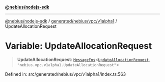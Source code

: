 [**@nebius/nodejs-sdk**](../../../../../README.md)

---

[@nebius/nodejs-sdk](../../../../../README.md) / [generated/nebius/vpc/v1alpha1](../README.md) / UpdateAllocationRequest

# Variable: UpdateAllocationRequest

> **UpdateAllocationRequest**: [`MessageFns`](../../../../../runtime/protos/core/interfaces/MessageFns.md)\<[`UpdateAllocationRequest`](../interfaces/UpdateAllocationRequest.md), `"nebius.vpc.v1alpha1.UpdateAllocationRequest"`\>

Defined in: src/generated/nebius/vpc/v1alpha1/index.ts:563
